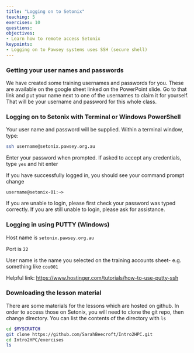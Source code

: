```yaml
---
title: "Logging on to Setonix"
teaching: 5
exercises: 10
questions:
objectives:
- Learn how to remote access Setonix
keypoints:
- Logging on to Pawsey systems uses SSH (secure shell)
---
```

### Getting your user names and passwords
We have created some training usernames and passwords for you. These are available on the google sheet linked on the PowerPoint slide. Go to that link and put your name next to one of the usernames to claim it for yourself. That will be your username and password for this whole class.

### Logging on to Setonix with Terminal or Windows PowerShell
Your user name and password will be supplied. Within a terminal window, type:

```bash
ssh username@setonix.pawsey.org.au
```
Enter your password when prompted. If asked to accept any credentials, type `yes` and hit enter

If you have successfully logged in, you should see your command prompt change

```output
username@setonix-01:~>
```

If you are unable to login, please first check your password was typed correctly. If you are still unable to login, please ask for assistance.


### Logging in using PUTTY (Windows)
Host name is `setonix.pawsey.org.au`

Port is `22`

User name is the name you selected on the training accounts sheet- e.g. something like `cou001`

Helpful link: https://www.hostinger.com/tutorials/how-to-use-putty-ssh

### Downloading the lesson material
There are some materials for the lessons which are hosted on github. In order to access those on Setonix, you will need to clone the git repo, then change directory. You can list the contents of the directory with `ls`

```bash
cd $MYSCRATCH
git clone https://github.com/SarahBeecroft/Intro2HPC.git
cd Intro2HPC/exercises
ls
```
